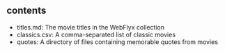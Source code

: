 ## contents

- titles.md: The movie titles in the WebFlyx collection
- classics.csv: A comma-separated list of classic movies
- quotes: A directory of files containing memorable quotes from movies

